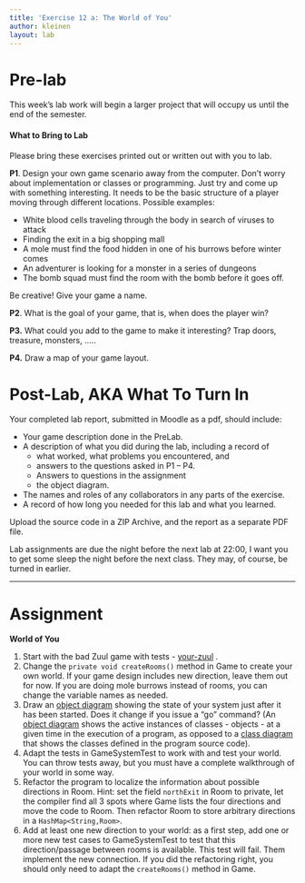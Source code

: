 ```yaml
---
title: 'Exercise 12 a: The World of You'
author: kleinen
layout: lab
---
```

# Pre-lab

This week&#8217;s lab work will begin a larger project that will occupy us until the end of the semester.

#### What to Bring to Lab

Please bring these exercises printed out or written out with you to lab.

**P1**. Design your own game scenario away from the computer. Don&#8217;t worry about implementation or classes or programming. Just try and come up with something interesting. It needs to be the basic structure of a player moving through different locations. Possible examples:

*   White blood cells traveling through the body in search of viruses to attack
*   Finding the exit in a big shopping mall
*   A mole must find the food hidden in one of his burrows before winter comes
*   An adventurer is looking for a monster in a series of dungeons
*   The bomb squad must find the room with the bomb before it goes off.

Be creative! Give your game a name.

**P2**. What is the goal of your game, that is, when does the player win?

**P3.** What could you add to the game to make it interesting? Trap doors, treasure, monsters, &#8230;..

**P4.** Draw a map of your game layout.

# Post-Lab, AKA  What To Turn In

Your completed lab report, submitted in Moodle as a pdf,
should include:

*   Your game description done in the PreLab.
*   A description of what you did during the lab, including a record of
    * what worked, what problems you encountered, and
    * answers to the questions asked in P1 &#8211; P4.
    * Answers to questions in the assignment
    * the object diagram.
*   The names and roles of any collaborators in any parts of the exercise.
*   A record of how long you needed for this lab and what you learned.

Upload the source code in a ZIP Archive, and the report as a separate PDF file.

Lab assignments are due the night before the next lab at 22:00, I want you to get some sleep the night before the next class. They may, of course, be turned
in earlier.

* * *

# Assignment

**World of You**

1.  Start with the bad Zuul game with tests - [your-zuul](https://github.com/htw-imi-info1/exercise10) .
2.  Change the `private void createRooms()` method in Game to create your own world. If your game design includes new direction, leave them out for now. If you are doing mole burrows instead of rooms, you can change the variable names as needed.
3.  Draw an [object diagram](https://www.agilemodeling.com/artifacts/objectDiagram.htm) showing the state of your system just after it has been started. Does it change if you issue a &#8220;go&#8221; command? (An [object diagram](https://www.agilemodeling.com/artifacts/objectDiagram.htm) shows the active instances of classes - objects - at a given time in the execution of a program, as opposed to a [class diagram](https://agilemodeling.com/artifacts/classDiagram.htm) that shows the classes defined in the program source code).
4.  Adapt the tests in GameSystemTest to work with and test your world. You can
throw tests away, but you must have a complete walkthrough of your world in some way.
5.  Refactor the program to localize the information about possible directions in Room. Hint: set the field `northExit` in Room to private, let the compiler find all 3 spots where Game lists the four directions and move the code to Room. Then refactor Room to store arbitrary directions in a `HashMap<String,Room>`.
6. Add at least one new direction to your world: as a first step, add one or more new test cases to GameSystemTest to test that this direction/passage between rooms is available. This test will fail.
Them implement the new connection. If you did the refactoring right, you should only need to adapt the
`createRooms()` method in Game.
